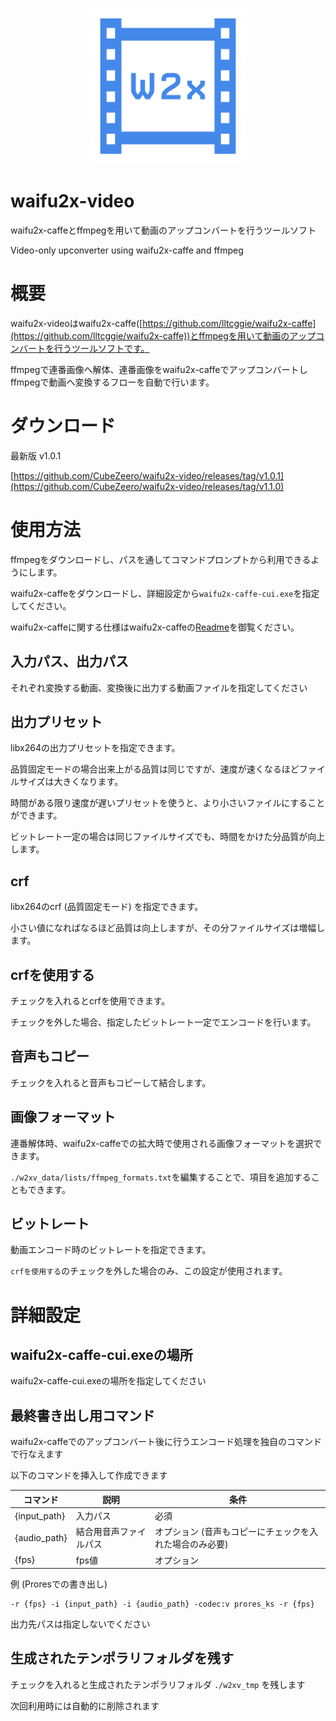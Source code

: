 <p align="center">
  <img width="250px" src="icon.png">
</p>


# waifu2x-video

waifu2x-caffeとffmpegを用いて動画のアップコンバートを行うツールソフト

Video-only upconverter using waifu2x-caffe and ffmpeg

# 概要

waifu2x-videoはwaifu2x-caffe([https://github.com/lltcggie/waifu2x-caffe](https://github.com/lltcggie/waifu2x-caffe))とffmpegを用いて動画のアップコンバートを行うツールソフトです。

ffmpegで連番画像へ解体、連番画像をwaifu2x-caffeでアップコンバートしffmpegで動画へ変換するフローを自動で行います。

# ダウンロード

最新版 v1.0.1

[https://github.com/CubeZeero/waifu2x-video/releases/tag/v1.0.1](https://github.com/CubeZeero/waifu2x-video/releases/tag/v1.1.0)

# 使用方法

ffmpegをダウンロードし、パスを通してコマンドプロンプトから利用できるようにします。

waifu2x-caffeをダウンロードし、詳細設定から`waifu2x-caffe-cui.exe`を指定してください。

waifu2x-caffeに関する仕様はwaifu2x-caffeの[Readme](https://github.com/lltcggie/waifu2x-caffe/blob/master/README.md)を御覧ください。

## 入力パス、出力パス

それぞれ変換する動画、変換後に出力する動画ファイルを指定してください

## 出力プリセット

libx264の出力プリセットを指定できます。

品質固定モードの場合出来上がる品質は同じですが、速度が速くなるほどファイルサイズは大きくなります。

時間がある限り速度が遅いプリセットを使うと、より小さいファイルにすることができます。

ビットレート一定の場合は同じファイルサイズでも、時間をかけた分品質が向上します。

## crf

libx264のcrf (品質固定モード) を指定できます。

小さい値になればなるほど品質は向上しますが、その分ファイルサイズは増幅します。

## crfを使用する

チェックを入れるとcrfを使用できます。

チェックを外した場合、指定したビットレート一定でエンコードを行います。

## 音声もコピー

チェックを入れると音声もコピーして結合します。

## 画像フォーマット

連番解体時、waifu2x-caffeでの拡大時で使用される画像フォーマットを選択できます。

`./w2xv_data/lists/ffmpeg_formats.txt`を編集することで、項目を追加することもできます。

## ビットレート

動画エンコード時のビットレートを指定できます。

`crfを使用する`のチェックを外した場合のみ、この設定が使用されます。

# 詳細設定

## waifu2x-caffe-cui.exeの場所

waifu2x-caffe-cui.exeの場所を指定してください

## 最終書き出し用コマンド

waifu2x-caffeでのアップコンバート後に行うエンコード処理を独自のコマンドで行なえます

以下のコマンドを挿入して作成できます

| コマンド | 説明 | 条件 |
| ------- | ----------- | ------- | 
| {input_path} | 入力パス | 必須|
| {audio_path} | 結合用音声ファイルパス | オプション (音声もコピーにチェックを入れた場合のみ必要) |
| {fps} | fps値 | オプション |

例 (Proresでの書き出し)

    -r {fps} -i {input_path} -i {audio_path} -codec:v prores_ks -r {fps}

出力先パスは指定しないでください

## 生成されたテンポラリフォルダを残す

チェックを入れると生成されたテンポラリフォルダ `./w2xv_tmp` を残します

次回利用時には自動的に削除されます
